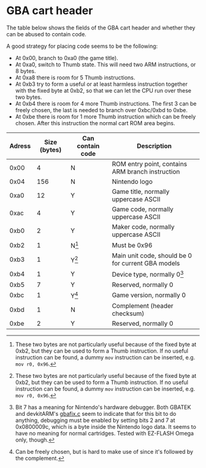 <!--
SPDX-FileCopyrightText: 2021 Thomas Mathys
SPDX-License-Identifier: MIT
shrinkler-gba: Port of the Shrinkler Amiga executable cruncher for the GBA
-->

# GBA cart header

The table below shows the fields of the GBA cart header and whether they can be abused to contain code.

A good strategy for placing code seems to be the following:

* At 0x00, branch to 0xa0 (the game title).
* At 0xa0, switch to Thumb state. This will need two ARM instructions, or 8 bytes.
* At 0xa8 there is room for 5 Thumb instructions.
* At 0xb3 try to form a useful or at least harmless instruction together with
  the fixed byte at 0xb2, so that we can let the CPU run over these two bytes.
* At 0xb4 there is room for 4 more Thumb instructions. The first 3 can be
  freely chosen, the last is needed to branch over 0xbc/0xbd to 0xbe.
* At 0xbe there is room for 1 more Thumb instruction which can be freely chosen.
  After this instruction the normal cart ROM area begins.

| Adress | Size (bytes) | Can contain code | Description                                        |
|--------|--------------|------------------|----------------------------------------------------|
| 0x00   | 4            | N                | ROM entry point, contains ARM branch instruction   |
| 0x04   | 156          | N                | Nintendo logo                                      |
| 0xa0   | 12           | Y                | Game title, normally uppercase ASCII               |
| 0xac   | 4            | Y                | Game code, normally uppercase ASCII                |
| 0xb0   | 2            | Y                | Maker code, normally uppercase ASCII               |
| 0xb2   | 1            | N[^1]            | Must be 0x96                                       |
| 0xb3   | 1            | Y[^1]            | Main unit code, should be 0 for current GBA models |
| 0xb4   | 1            | Y                | Device type, normally 0[^2]                        |
| 0xb5   | 7            | Y                | Reserved, normally 0                               |
| 0xbc   | 1            | Y[^3]            | Game version, normally 0                           |
| 0xbd   | 1            | N                | Complement (header checksum)                       |
| 0xbe   | 2            | Y                | Reserved, normally 0                               |

[^1]: These two bytes are not particularly useful because of the fixed byte at 0xb2,
      but they can be used to form a Thumb instruction. If no useful instruction can be found,
      a dummy `mov` instruction can be inserted, e.g. `mov r0, 0x96`.
[^2]: Bit 7 has a meaning for Nintendo's hardware debugger. Both GBATEK and devkitARM's
      [gbafix.c](https://github.com/devkitPro/gba-tools/blob/master/src/gbafix.c)
      seem to indicate that for this bit to do anything, debugging must be enabled by
      setting bits 2 and 7 at 0x0800009c, which is a byte inside the Nintendo logo data.
      It seems to have no meaning for normal cartridges. Tested with EZ-FLASH Omega only, though.
[^3]: Can be freely chosen, but is hard to make use of since it's followed by the complement.
